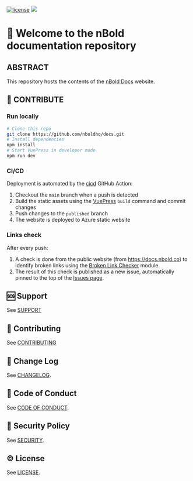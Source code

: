 [![license](https://img.shields.io/badge/©️_License-MIT-yellow?style=flat)](./LICENSE.md)
[![](https://img.shields.io/badge/semver-2.0.0-informational)](https://semver.org)

# 👋 Welcome to the nBold documentation repository

## ABSTRACT
This repository hosts the contents of the [nBold Docs](https://docs.nbold.co/) website.

## 🚀 CONTRIBUTE

### Run locally

```sh
# Clone this repo
git clone https://github.com/nboldhq/docs.git
# Install dependencies
npm install
# Start VuePress in developer mode
npm run dev
```

### CI/CD
Deployment is automated by the [cicd](./.github/workflows/cicd.yml) GitHub Action:
1. Checkout the `main` branch when a push is detected
2. Build the static assets using the [VuePress](https://vuepress.vuejs.org/) `build` command and commit changes
3. Push changes to the `published` branch
4. The website is deployed to Azure static website

### Links check
After every push:
1. A check is done from the public website (from https://docs.nbold.co) to identify broken links using the [Broken Link Checker](https://www.npmjs.com/package/broken-link-checker) module.
2. The result of this check is published as a new issue, automatically pinned to the top of the [Issues page](https://github.com/nboldhq/docs/issues).

## 🆘 Support
See [SUPPORT](./SUPPORT.md)

## 📝 Contributing
See [CONTRIBUTING](./CONTRIBUTING.md)

## 📃 Change Log
See [CHANGELOG](./CHANGELOG.md).

## 🛂 Code of Conduct
See [CODE OF CONDUCT](./CODE_OF_CONDUCT.md).

## 🔐 Security Policy
See [SECURITY](./SECURITY.md).

## © License
See [LICENSE](./LICENSE.md).
